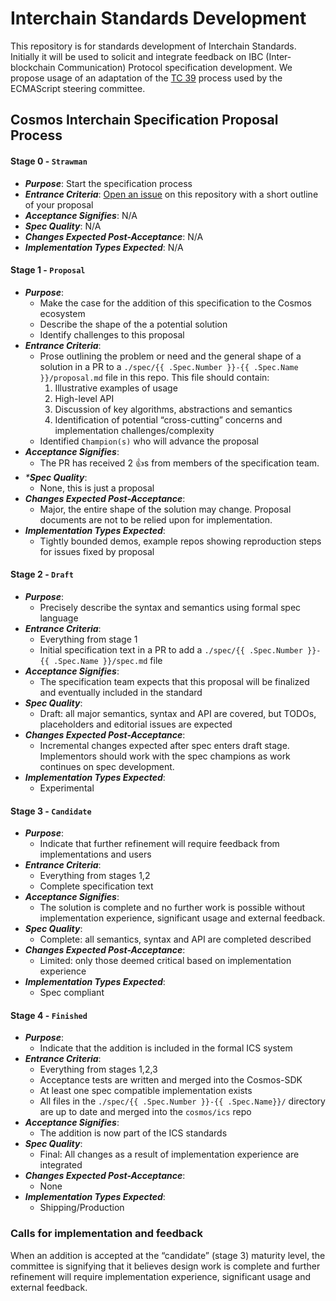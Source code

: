 # Interchain Standards Development

This repository is for standards development of Interchain Standards. Initially it will be used to solicit and integrate feedback on IBC (Inter-blockchain Communication) Protocol specification development. We propose usage of an adaptation of the [TC 39](https://tc39.github.io/process-document/) process used by the ECMAScript steering committee.

## Cosmos Interchain Specification Proposal Process

#### Stage 0 - `Strawman`
- _**Purpose**_: Start the specification process
- _**Entrance Criteria**_: [Open an issue](https://github.com/cosmos/ics/issues/new) on this repository with a short outline of your proposal
- _**Acceptance Signifies**_: N/A
- _**Spec Quality**_: N/A
- _**Changes Expected Post-Acceptance**_: N/A
- _**Implementation Types Expected**_: N/A

#### Stage 1 - `Proposal`
- _**Purpose**_:
  * Make the case for the addition of this specification to the Cosmos ecosystem
  * Describe the shape of the a potential solution
  * Identify challenges to this proposal
- _**Entrance Criteria**_:
  * Prose outlining the problem or need and the general shape of a solution in a PR to a `./spec/{{ .Spec.Number }}-{{ .Spec.Name }}/proposal.md` file in this repo. This file should contain:
    1. Illustrative examples of usage
    1. High-level API
    1. Discussion of key algorithms, abstractions and semantics
    1. Identification of potential “cross-cutting” concerns and implementation challenges/complexity
  * Identified `Champion(s)` who will advance the proposal
- _**Acceptance Signifies**_:
  * The PR has received 2 :+1:s from members of the specification team.
- _***Spec Quality**_:
  * None, this is just a proposal
- _**Changes Expected Post-Acceptance**_:
  * Major, the entire shape of the solution may change. Proposal documents are not to be relied upon for implementation.
- _**Implementation Types Expected**_:
  * Tightly bounded demos, example repos showing reproduction steps for issues fixed by proposal

#### Stage 2 - `Draft`
- _**Purpose**_:
  * Precisely describe the syntax and semantics using formal spec language
- _**Entrance Criteria**_:
  * Everything from stage 1
  * Initial specification text in a PR to add a `./spec/{{ .Spec.Number }}-{{ .Spec.Name }}/spec.md` file
- _**Acceptance Signifies**_:
  * The specification team expects that this proposal will be finalized and eventually included in the standard
- _**Spec Quality**_:
  * Draft: all major semantics, syntax and API are covered, but TODOs, placeholders and editorial issues are expected
- _**Changes Expected Post-Acceptance**_:
  * Incremental changes expected after spec enters draft stage. Implementors should work with the spec champions as work continues on spec development.
- _**Implementation Types Expected**_:
  * Experimental

#### Stage 3 - `Candidate`
- _**Purpose**_:
  * Indicate that further refinement will require feedback from implementations and users
- _**Entrance Criteria**_:
  * Everything from stages 1,2
  * Complete specification text
- _**Acceptance Signifies**_:
  * The solution is complete and no further work is possible without implementation experience, significant usage and external feedback.
- _**Spec Quality**_:
  * Complete: all semantics, syntax and API are completed described
- _**Changes Expected Post-Acceptance**_:
  * Limited: only those deemed critical based on implementation experience
- _**Implementation Types Expected**_:
  * Spec compliant

#### Stage 4 - `Finished`
- _**Purpose**_:
  * Indicate that the addition is included in the formal ICS system
- _**Entrance Criteria**_:
  * Everything from stages 1,2,3
  * Acceptance tests are written and merged into the Cosmos-SDK
  * At least one spec compatible implementation exists
  * All files in the `./spec/{{ .Spec.Number }}-{{ .Spec.Name}}/` directory are up to date and merged into the `cosmos/ics` repo
- _**Acceptance Signifies**_:
  * The addition is now part of the ICS standards
- _**Spec Quality**_:
  * Final: All changes as a result of implementation experience are integrated
- _**Changes Expected Post-Acceptance**_:
  * None
- _**Implementation Types Expected**_:
  * Shipping/Production

### Calls for implementation and feedback

When an addition is accepted at the “candidate” (stage 3) maturity level, the committee is signifying that it believes design work is complete and further refinement will require implementation experience, significant usage and external feedback.

